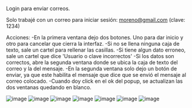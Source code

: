 Login para enviar correos.

Solo trabajé con un correo para iniciar sesión:
moreno@gmail.com (clave: 1234)


Acciones:
-En la primera ventana dejo dos botones. Uno para dar inicio y otro para cancelar que cierra la interfaz.
-Si no se llena ninguna caja de texto, sale un cartel para rellenar las casillas.
-Si tiene algun dato erroneo, sale un cartel que dice 'Usuario o clave incorrectos'
-Si los datos son correctos, abre la segunda ventana donde se ubica la caja de texto del correo y la del mensaje.
-En la segunda ventana solo dejo un botón de enviar, ya que este habilita el mensaje que dice que se envió el mensaje al correo colocado.
-Cuando doy click en el ok del popup, se actualizan las dos ventanas quedando en blanco.

![image](https://user-images.githubusercontent.com/87624300/143725083-22edba25-38ee-4019-8202-6c9faa6739d5.png)
![image](https://user-images.githubusercontent.com/87624300/143725085-25f0ad74-35d4-4bfa-849c-7ab6740130fd.png)
![image](https://user-images.githubusercontent.com/87624300/143725087-c7ba9f74-0a74-40f7-a5ce-7b78888a710a.png)
![image](https://user-images.githubusercontent.com/87624300/143725090-0b985a7e-c3cf-4eb7-9966-7f1ce38d5a75.png)
![image](https://user-images.githubusercontent.com/87624300/143725092-df2b0dfe-0f32-4cd0-8901-ec6ba7e03f7a.png)
![image](https://user-images.githubusercontent.com/87624300/143725093-522b1ea7-c190-43df-b08d-11bab09ffdcb.png)
![image](https://user-images.githubusercontent.com/87624300/143725096-4256aa3a-8332-4dfe-b8e1-b67a66f9aa9a.png)
